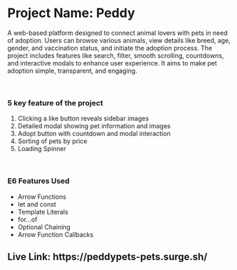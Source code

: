 <h1>Project Name: Peddy</h1>
<p>A web-based platform designed to connect animal lovers with pets in need of adoption. Users can browse various animals, view details like breed, age, gender, and vaccination status, and initiate the adoption process. The project includes features like search, filter, smooth scrolling, countdowns, and interactive modals to enhance user experience. It aims to make pet adoption simple, transparent, and engaging.</p>
<br>
<h3>5 key feature of the project</h3>
<ol>
  <li>Clicking a like button reveals sidebar images</li>
  <li>Detailed modal showing pet information and images</li>
  <li>Adopt button with countdown and modal interaction</li>
  <li>Sorting of pets by price</li>
  <li>Loading Spinner</li>
</ol>
<br>
<h3>E6 Features Used</h3>
<ul>
  <li>Arrow Functions</li>
  <li>let and const</li>
  <li>Template Literals</li>
  <li>for...of</li>
  <li>Optional Chaining</li>
  <li>Arrow Function Callbacks</li>
</ul>

<h2>Live Link: https://peddypets-pets.surge.sh/</h2>
